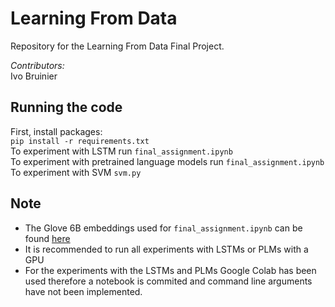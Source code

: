 # Learning From Data
Repository for the Learning From Data Final Project. 

*Contributors:* \
Ivo Bruinier 


## Running the code
First, install packages: \
`pip install -r requirements.txt` \
To experiment with LSTM run `final_assignment.ipynb` \
To experiment with pretrained language models  run `final_assignment.ipynb` \
To experiment with SVM `svm.py` 

## Note

- The Glove 6B embeddings used for `final_assignment.ipynb` can be found [here](https://www.kaggle.com/datasets/ouhammourachid/glove-6b-json-format)
- It is recommended to run all experiments with LSTMs or PLMs with a GPU
- For the experiments with the LSTMs and PLMs Google Colab has been used therefore a notebook is commited and command line arguments have not been implemented.

